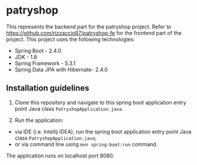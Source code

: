 # patryshop

This represents the backend part for the patryshop project. Refer to https://github.com/rizzaccio87/patryshop-fe for the frontend part of the project.
This project uses the following technologies:
- Spring Boot - 2.4.0
- JDK - 1.8
- Spring Framework - 5.3.1
- Spring Data JPA with Hibernate- 2.4.0

## Installation guidelines

1. Clone this repository and navigate to this spring boot application entry point Java class `PatryshopApplication.java`.

2. Run the application:
- via IDE (i.e. Intellij IDEA), run the spring boot application entry point Java class `PatryshopApplication.java`;
- or via command line using `mvn spring-boot:run` command.

The application runs on localhost port 8080.
